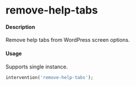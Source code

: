 # remove-help-tabs

#### Description
Remove help tabs from WordPress screen options.

#### Usage
Supports single instance.
```php
intervention('remove-help-tabs');
```
